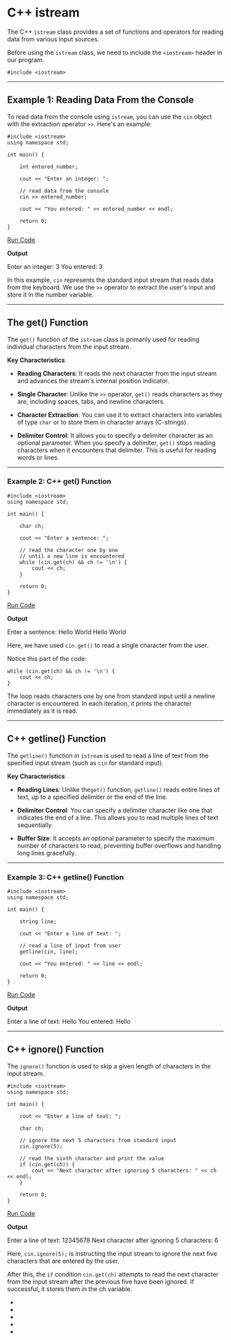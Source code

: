 # C++ istream

The C++ `istream` class provides a set of functions and operators for reading data from various input sources.

Before using the `istream` class, we need to include the `<iostream>` header in our program.

```
#include <iostream>
```

---

## Example 1: Reading Data From the Console

To read data from the console using `istream`, you can use the `cin` object with the extraction operator `>>`. Here's an example:

```
#include <iostream>
using namespace std;

int main() {

    int entered_number;

    cout << "Enter an integer: ";

    // read data from the console
    cin >> entered_number;
    
    cout << "You entered: " << entered_number << endl;
    
    return 0;
}
```

[Run Code](https://www.programiz.com/cpp-programming/online-compiler)

**Output**

Enter an integer: 3
You entered: 3

In this example, `cin` represents the standard input stream that reads data from the keyboard. We use the `>>` operator to extract the user's input and store it in the number variable.

---

## The get() Function

The `get()` function of the `istream` class is primarily used for reading individual characters from the input stream.

**Key Characteristics**

- **Reading Characters**: It reads the next character from the input stream and advances the stream's internal position indicator.

- **Single Character**: Unlike the `>>` operator, `get()` reads characters as they are, including spaces, tabs, and newline characters.

- **Character Extraction**: You can use it to extract characters into variables of type `char` or to store them in character arrays (C-strings).

- **Delimiter Control**: It allows you to specify a delimiter character as an optional parameter. When you specify a delimiter, `get()` stops reading characters when it encounters that delimiter. This is useful for reading words or lines.

---

### Example 2: C++ get() Function

```
#include <iostream>
using namespace std; 

int main() {

    char ch;
    
    cout << "Enter a sentence: ";

    // read the character one by one
    // until a new line is encountered
    while (cin.get(ch) && ch != '\n') {
        cout << ch;
    }

    return 0;
}
```

[Run Code](https://www.programiz.com/cpp-programming/online-compiler)

**Output**

Enter a sentence: Hello World
Hello World

Here, we have used `cin.get()` to read a single character from the user.

Notice this part of the code:

```
while (cin.get(ch) && ch != '\n') {
    cout << ch;
}
```

The loop reads characters one by one from standard input until a newline character is encountered. In each iteration, it prints the character immediately as it is read.

---

## C++ getline() Function

The `getline()` function in `istream` is used to read a line of text from the specified input stream (such as `cin` for standard input).

**Key Characteristics**

- **Reading Lines**: Unlike the`get()` function, `getline()` reads entire lines of text, up to a specified delimiter or the end of the line.

- **Delimiter Control**: You can specify a delimiter character like one that indicates the end of a line. This allows you to read multiple lines of text sequentially.

- **Buffer Size**: It accepts an optional parameter to specify the maximum number of characters to read, preventing buffer overflows and handling long lines gracefully.

---

### Example 3: C++ getline() Function

```
#include <iostream>
using namespace std; 

int main() {

    string line;
    
    cout << "Enter a line of text: ";

    // read a line of input from user
    getline(cin, line);
    
    cout << "You entered: " << line << endl;

    return 0;
}
```

[Run Code](https://www.programiz.com/cpp-programming/online-compiler)

**Output**

Enter a line of text: Hello
You entered: Hello

---

## C++ ignore() Function

The `ignore()` function is used to skip a given length of characters in the input stream.

```
#include <iostream>
using namespace std;

int main() {

    cout << "Enter a line of text: ";

    char ch;

    // ignore the next 5 characters from standard input
    cin.ignore(5);

    // read the sixth character and print the value
    if (cin.get(ch)) {
        cout << "Next character after ignoring 5 characters: " << ch << endl;
    }

    return 0;
}
```

[Run Code](https://www.programiz.com/cpp-programming/online-compiler)

**Output**

Enter a line of text: 12345678
Next character after ignoring 5 characters: 6

Here, `cin.ignore(5);` is instructing the input stream to ignore the next five characters that are entered by the user.

After this, the `if` condition `cin.get(ch)` attempts to read the next character from the input stream after the previous five have been ignored. If successful, it stores them in the ch variable.

- [](https://www.programiz.com/cpp-programming/istream#introduction)
- [](https://www.programiz.com/cpp-programming/istream#example1)
- [](https://www.programiz.com/cpp-programming/istream#get-function)
- [](https://www.programiz.com/cpp-programming/istream#getline-function)
- [](https://www.programiz.com/cpp-programming/istream#ignore-function)